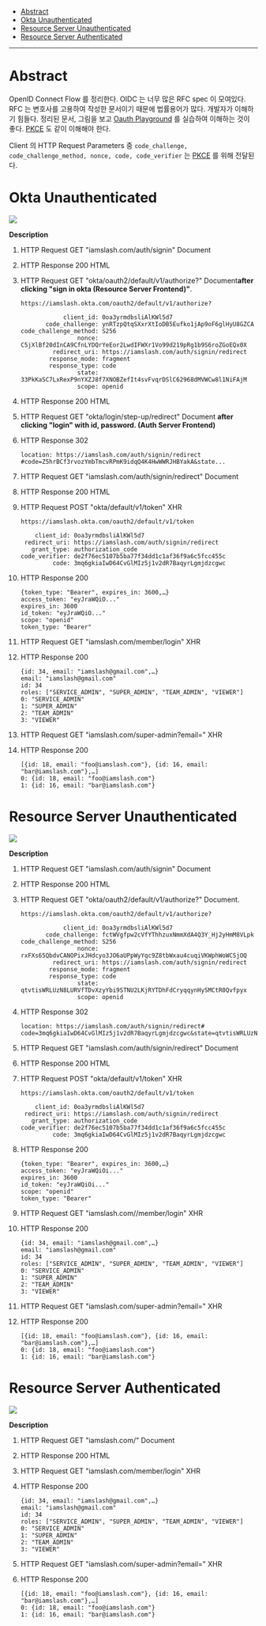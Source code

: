 - [Abstract](#abstract)
- [Okta Unauthenticated](#okta-unauthenticated)
- [Resource Server Unauthenticated](#resource-server-unauthenticated)
- [Resource Server Authenticated](#resource-server-authenticated)

---

# Abstract

OpenID Connect Flow 를 정리한다. OIDC 는 너무 많은 RFC spec 이 모여있다. RFC 는
변호사를 고용하여 작성한 문서이기 때문에 법률용어가 많다. 개발자가 이해하기
힘들다. 정리된 문서, 그림을 보고 [Oauth
Playground](https://www.oauth.com/playground/client-registration.html?returnto=authorization-code-with-pkce.html)
를 실습하여 이해하는 것이 좋다. [PKCE](/pkce) 도 같이 이해해야 한다.

Client 의 HTTP Request Parameters 중 `code_challenge, code_challenge_method,
nonce, code, code_verifier` 는 [PKCE](/pkce/README.md) 를 위해 전달된다.

# Okta Unauthenticated

![](img/oidc_okta_unauthenticated.png)

**Description**

1. HTTP Request GET "iamslash.com/auth/signin" Document
2. HTTP Response 200 HTML
3. HTTP Request GET "okta/oauth2/default/v1/authorize?" Document**after clicking "sign in okta (Resource Server Frontend)"**.
    
    ```
    https://iamslash.okta.com/oauth2/default/v1/authorize?
    
                client_id: 0oa3yrmdbsliAlKWl5d7
           code_challenge: ynRTzpQtqSXxrXtIoDB5Eufko1jAp9oF6glHyU8GZCA
    code_challenge_method: S256
                    nonce: C5jXlBf20dInCA9CfnLYDQrYeEor2LwdIFWXr1Vo99d219pRg1b9S6roZGoEQx0X
             redirect_uri: https://iamslash.com/auth/signin/redirect
            response_mode: fragment
            response_type: code
                    state: 33PkKaSC7LxRexP9nYXZJ8f7XNOBZefIt4svFvqrDSlC62968dMVWCw8l1NiFAjM
                    scope: openid
    
    ```
    
4. HTTP Response 200 HTML
5. HTTP Request GET "okta/login/step-up/redirect" Document **after clicking "login" with id, password. (Auth Server Frontend)**
6. HTTP Response 302
    
    ```
    location: https://iamslash.com/auth/signin/redirect
    #code=Z5hrBCf3rvozYmbTmcvRPmK9idqQ4K4HwWWRJHBYakA&state...
    
    ```
    
7. HTTP Request GET "iamslash.com/auth/signin/redirect" Document
8. HTTP Response 200 HTML
9. HTTP Request POST "okta/default/v1/token" XHR
    
    ```
    https://iamslash.okta.com/oauth2/default/v1/token
    
        client_id: 0oa3yrmdbsliAlKWl5d7
     redirect_uri: https://iamslash.com/auth/signin/redirect
       grant_type: authorization_code
    code_verifier: de2f76ec5107b5ba77f34dd1c1af36f9a6c5fcc455c
             code: 3mq6gkiaIwD64CvGlMIz5j1v2dR7BaqyrLgmjdzcgwc
    
    ```
    
10. HTTP Response 200
    
    ```
    {token_type: "Bearer", expires_in: 3600,…}
    access_token: "eyJraWQiO..."
    expires_in: 3600
    id_token: "eyJraWQiO..."
    scope: "openid"
    token_type: "Bearer"
    
    ```
    
11. HTTP Request GET "iamslash.com/member/login" XHR
12. HTTP Response 200
    
    ```
    {id: 34, email: "iamslash@gmail.com",…}
    email: "iamslash@gmail.com"
    id: 34
    roles: ["SERVICE_ADMIN", "SUPER_ADMIN", "TEAM_ADMIN", "VIEWER"]
    0: "SERVICE_ADMIN"
    1: "SUPER_ADMIN"
    2: "TEAM_ADMIN"
    3: "VIEWER"
    ```
    
13. HTTP Request GET "iamslash.com/super-admin?email=" XHR
14. HTTP Response 200
    
    ```
    [{id: 18, email: "foo@iamslash.com"}, {id: 16, email: "bar@iamslash.com"},…]
    0: {id: 18, email: "foo@iamslash.com"}
    1: {id: 16, email: "bar@iamslash.com"}    
    ```

# Resource Server Unauthenticated

![](img/oidc_resource_unauthenticated.png)

**Description**

1. HTTP Request GET "iamslash.com/auth/signin" Document
2. HTTP Response 200 HTML
3. HTTP Request GET "okta/oauth2/default/v1/authorize?" Document.
    
    ```
    https://iamslash.okta.com/oauth2/default/v1/authorize?
    
                client_id: 0oa3yrmdbsliAlKWl5d7
           code_challenge: fctWVgfpw2cVfYThhzuxNmmXdA4Q3Y_Hj2yHmM8VLpk
    code_challenge_method: S256
                    nonce: rxFXs65QbdvCANOPixJHdcyo3JO6aUPpWyYqc9Z8tbWxau4cuqiVKWphWoWCSjOQ
             redirect_uri: https://iamslash.com/auth/signin/redirect
            response_mode: fragment
            response_type: code
                    state: qtvtisWRLUzN8LURVfTDvXzyYbi9STNU2LKjRYTDhFdCryqqynHySMCtR0Qvfpyx
                    scope: openid
    
    ```
    
4. HTTP Response 302
    
    ```
    location: https://iamslash.com/auth/signin/redirect#
    code=3mq6gkiaIwD64CvGlMIz5j1v2dR7BaqyrLgmjdzcgwc&state=qtvtisWRLUzN8LURVfTDvXzyYbi9STNU2LKjRYTDhFdCryqqynHySMCtR0Qvfpyx
    ```
    
5. HTTP Request GET "iamslash.com/auth/signin/redirect" Document
6. HTTP Response 200 HTML
7. HTTP Request POST "okta/default/v1/token" XHR
    
    ```
    https://iamslash.okta.com/oauth2/default/v1/token
    
        client_id: 0oa3yrmdbsliAlKWl5d7
     redirect_uri: https://iamslash.com/auth/signin/redirect
       grant_type: authorization_code
    code_verifier: de2f76ec5107b5ba77f34dd1c1af36f9a6c5fcc455c
             code: 3mq6gkiaIwD64CvGlMIz5j1v2dR7BaqyrLgmjdzcgwc
    ```
    
8. HTTP Response 200
    
    ```
    {token_type: "Bearer", expires_in: 3600,…}
    access_token: "eyJraWQiOi..."
    expires_in: 3600
    id_token: "eyJraWQiOi..."
    scope: "openid"
    token_type: "Bearer"
    ```
    
9. HTTP Request GET "iamslash.com//member/login" XHR
10. HTTP Response 200
    
    ```
    {id: 34, email: "iamslash@gmail.com",…}
    email: "iamslash@gmail.com"
    id: 34
    roles: ["SERVICE_ADMIN", "SUPER_ADMIN", "TEAM_ADMIN", "VIEWER"]
    0: "SERVICE_ADMIN"
    1: "SUPER_ADMIN"
    2: "TEAM_ADMIN"
    3: "VIEWER"
    ```
    
11. HTTP Request GET "iamslash.com/super-admin?email=" XHR
12. HTTP Response 200
    
    ```
    [{id: 18, email: "foo@iamslash.com"}, {id: 16, email: "bar@iamslash.com"},…]
    0: {id: 18, email: "foo@iamslash.com"}
    1: {id: 16, email: "bar@iamslash.com"}    
    ```

# Resource Server Authenticated

![](img/oidc_resource_authenticated.png)

**Description**

1. HTTP Request GET "iamslash.com/" Document
2. HTTP Response 200 HTML
3. HTTP Request GET "iamslash.com/member/login" XHR
4. HTTP Response 200
        
    ```
    {id: 34, email: "iamslash@gmail.com",…}
    email: "iamslash@gmail.com"
    id: 34
    roles: ["SERVICE_ADMIN", "SUPER_ADMIN", "TEAM_ADMIN", "VIEWER"]
    0: "SERVICE_ADMIN"
    1: "SUPER_ADMIN"
    2: "TEAM_ADMIN"
    3: "VIEWER"
    ```

5. HTTP Request GET "iamslash.com/super-admin?email=" XHR
6. HTTP Response 200
    
    ```
    [{id: 18, email: "foo@iamslash.com"}, {id: 16, email: "bar@iamslash.com"},…]
    0: {id: 18, email: "foo@iamslash.com"}
    1: {id: 16, email: "bar@iamslash.com"}    
    ```
